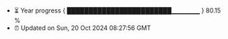 - ⏳ Year progress { ████████████████████████▁▁▁▁▁▁ } 80.15 %
- ⏰ Updated on Sun, 20 Oct 2024 08:27:56 GMT

